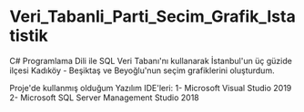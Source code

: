 # Veri_Tabanli_Parti_Secim_Grafik_Istatistik

C# Programlama Dili ile SQL Veri Tabanı'nı kullanarak İstanbul'un üç güzide ilçesi Kadıköy - Beşiktaş ve Beyoğlu'nun seçim grafiklerini oluşturdum.

Proje'de kullanmış olduğum Yazılım IDE'leri:
1- Microsoft Visual Studio 2019
2- Microsoft SQL Server Management Studio 2018
